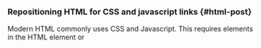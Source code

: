 ### Repositioning HTML for CSS and javascript links {#html-post}

Modern HTML commonly uses  CSS  and   Javascript.  This  requires <link>
elements in the HTML <head> element or  <script> elements in the <body>.
Unfortunately this seriously harms re-using HTML DCG rules as components
as each of these components  may  rely   on  their  own  style sheets or
JavaScript code. We added a `mailing'   system to reposition and collect
fragments of HTML. This is  implemented by html_post//2, html_receive//1
and html_receive//2.

	* [[html_post//2]]
	* [[html_receive//1]]
	* [[html_receive//2]]

The library predefines the receiver channel  =head=   at  the end of the
=head= element for all pages that  write   the  html =head= through this
library. The following  code  can  be   used  anywhere  inside  an  HTML
generating rule to demand a javascript in the header:

==
js_script(URL) -->
	html_post(head, script([ src(URL),
				 type('text/javascript')
			       ], [])).
==

This  mechanism  is  also  exploited  to  add  XML  namespace  (=xmlns=)
declarations to the (outer) =html= element using xhml_ns//2:

	* [[xhtml_ns//2]]
